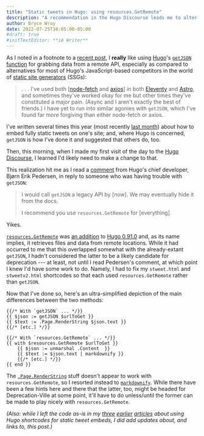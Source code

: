 ```yaml
---
title: "Static tweets in Hugo: using resources.GetRemote"
description: "A recommendation in the Hugo Discourse leads me to alter my shortcodes for embedding static tweets."
author: Bryce Wray
date: 2022-07-25T16:05:00-05:00
#draft: true
#initTextEditor: **iA Writer**
---
```


As I noted in a footnote to a [recent post](/posts/2022/07/staying-hugo-post-three-years-later/), I **really** like using [Hugo](https://gohugo.io)'s [`getJSON` function](https://gohugo.io/templates/data-templates/#get-remote-data) for grabbing data from a remote API, especially as compared to alternatives for most of Hugo's JavaScript-based competitors in the world of [static site generators](https://jamstack.org/generators) (SSGs):

> . . . I've used both [[node-fetch](https://github.com/node-fetch/node-fetch) and [axios](https://axios-http.com/)] in both [Eleventy](https://11ty.dev) and [Astro](https://astro.build), and sometimes they've worked okay for me but other times they've constituted a major pain. (Async and I aren't exactly the best of friends.) I have yet to run into similar agonies with `getJSON`, which I've found far more forgiving than either node-fetch or axios.

I've written several times this year (most recently [last month](/posts/2022/06/static-tweets-hugo-update/)) about how to embed fully static tweets on one's site; and, where Hugo is concerned, `getJSON` is how I've done it and suggested that others do, too.

Then, this morning, when I made my first visit of the day to the [Hugo Discourse](https://discourse.gohugo.io), I learned I'd likely need to make a change to that.

This realization hit me as I read a [comment](https://discourse.gohugo.io/t/error-for-getjson-when-used-with-resources-getresources/39687/4) from Hugo's chief developer, Bjørn Erik Pedersen, in reply to someone who was having trouble with `getJSON`:

> I would call `getJSON` a legacy API by [now]. We may eventually hide it from the docs.
>
> I recommend you use `resources.GetRemote` for [everything].

Yikes.

[`resources.GetRemote`](https://gohugo.io/hugo-pipes/introduction/#get-resource-with-resourcesget-and-resourcesgetremote) was [an addition](/posts/2021/12/fetching-remote-stuff-hugo-0-90-plus/) to [Hugo 0.91.0](https://github.com/gohugoio/hugo/releases/tag/v0.91.0) and, as its name implies, it retrieves files and data from remote locations. While it had occurred to me that this overlapped somewhat with the already-extant `getJSON`, I hadn't considered the latter to be a likely candidate for deprecation --- at least, not until I read Pedersen's comment, at which point I knew I'd have some work to do. Namely, I had to fix my `stweet.html` and `stweetv2.html` shortcodes so that each used `resources.GetRemote` rather than `getJSON`.

Now that I've done so, here's an ultra-simplified depiction of the main differences between the two methods:

```go-html-template
{{/* With `getJSON` ... */}}
{{ $json := getJSON $urlToGet }}
{{ $text := .Page.RenderString $json.text }}
{{/* [etc.] */}}

{{/* With `resources.GetRemote` ... */}}
{{ with $resources.GetRemote $urlToGet }}
	{{ $json := unmarshal .Content  }}
	{{ $text := $json.text | markdownify }}
	{{/* [etc.] */}}
{{ end }}
```

The [`.Page.RenderString`](https://gohugo.io/functions/renderstring) stuff doesn't appear to work with `resources.GetRemote`, so I resorted instead to [`markdownify`](https://gohugo.io/functions/markdownify). While there have been a few hints here and there that the latter, too, might be headed for Deprecation-Ville at some point, it'll have to do unless/until the former can be made to play nicely with `resources.GetRemote`.

*(Also: while I left the code as-is in my [three](/posts/2022/02/static-tweets-eleventy-hugo/) [earlier](/posts/2022/02/static-tweets-eleventy-hugo-part-2/) [articles](/posts/2022/06/static-tweets-hugo-update/) about using Hugo shortcodes for static tweet embeds, I did add updates about, and links to, this post.)*
